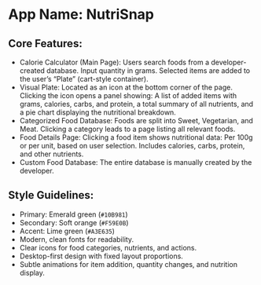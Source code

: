 # **App Name**: NutriSnap

## Core Features:

- Calorie Calculator (Main Page): Users search foods from a developer-created database. Input quantity in grams. Selected items are added to the user’s “Plate” (cart-style container).
- Visual Plate: Located as an icon at the bottom corner of the page. Clicking the icon opens a panel showing: A list of added items with grams, calories, carbs, and protein, a total summary of all nutrients, and a pie chart displaying the nutritional breakdown.
- Categorized Food Database: Foods are split into Sweet, Vegetarian, and Meat. Clicking a category leads to a page listing all relevant foods.
- Food Details Page: Clicking a food item shows nutritional data: Per 100g or per unit, based on user selection. Includes calories, carbs, protein, and other nutrients.
- Custom Food Database: The entire database is manually created by the developer.

## Style Guidelines:

- Primary: Emerald green (`#10B981`)
- Secondary: Soft orange (`#F59E0B`)
- Accent: Lime green (`#A3E635`)
- Modern, clean fonts for readability.
- Clear icons for food categories, nutrients, and actions.
- Desktop-first design with fixed layout proportions.
- Subtle animations for item addition, quantity changes, and nutrition display.